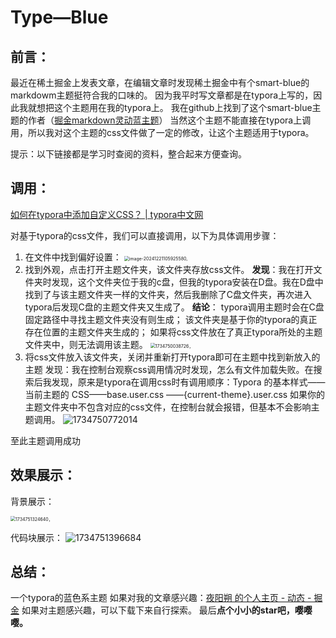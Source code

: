 # Type—Blue

## 前言：

最近在稀土掘金上发表文章，在编辑文章时发现稀土掘金中有个smart-blue的markdowm主题挺符合我的口味的。
因为我平时写文章都是在typora上写的，因此我就想把这个主题用在我的typora上。
我在github上找到了这个smart-blue主题的作者（[掘金markdown灵动蓝主题](https://github.com/cumt-robin/juejin-markdown-theme-smart-blue)）
当然这个主题不能直接在typora上调用，所以我对这个主题的css文件做了一定的修改，让这个主题适用于typora。

提示：以下链接都是学习时查阅的资料，整合起来方便查询。

## 调用：

[如何在typora中添加自定义CSS？ | typora中文网](https://www.typora.net/1765.html)

对基于typora的css文件，我们可以直接调用，以下为具体调用步骤：

1. 在文件中找到偏好设置：
   <img src="https://gitee.com/night-yangshuo/the-bed-of-pictures/raw/master/imgs/image-20241221105925580.png" alt="image-20241221105925580," style="zoom:50%;" />
2. 找到外观，点击打开主题文件夹，该文件夹存放css文件。
   **发现**：我在打开文件夹时发现，这个文件夹位于我的c盘，但我的typora安装在D盘。我在D盘中找到了与该主题文件夹一样的文件夹，然后我删除了C盘文件夹，再次进入typora后发现C盘的主题文件夹又生成了。
   **结论**：
   typora调用主题时会在C盘固定路径中寻找主题文件夹没有则生成；
   该文件夹是基于你的typora的真正存在位置的主题文件夹生成的；
   如果将css文件放在了真正typora所处的主题文件夹中，则无法调用该主题。
   <img src="https://gitee.com/night-yangshuo/the-bed-of-pictures/raw/master/imgs/1734750038726.png" alt="1734750038726，" style="zoom:50%;" />
3. 将css文件放入该文件夹，关闭并重新打开typora即可在主题中找到新放入的主题
   发现：我在控制台观察css调用情况时发现，怎么有文件加载失败。在搜索后我发现，原来是typora在调用css时有调用顺序：Typora 的基本样式——当前主题的 CSS——base.user.css ——{current-theme}.user.css 
   如果你的主题文件夹中不包含对应的css文件，在控制台就会报错，但基本不会影响主题调用。
   ![1734750772014](https://gitee.com/night-yangshuo/the-bed-of-pictures/raw/master/imgs/1734750772014.png)

至此主题调用成功

## 效果展示：

背景展示：

<img src="https://gitee.com/night-yangshuo/the-bed-of-pictures/raw/master/imgs/1734751324640.png" alt="1734751324640，" style="zoom:50%;" />

代码块展示：
	![1734751396684](https://gitee.com/night-yangshuo/the-bed-of-pictures/raw/master/imgs/1734751396684.png)

## 总结：

一个typora的蓝色系主题
如果对我的文章感兴趣：[夜阳朔 的个人主页 - 动态 - 掘金](https://juejin.cn/user/3248435137088570)
如果对主题感兴趣，可以下载下来自行探索。
最后**点个小小的star吧，嘤嘤嘤。**

